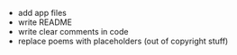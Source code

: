 - add app files
- write README
- write clear comments in code 
- replace poems with placeholders (out of copyright stuff)